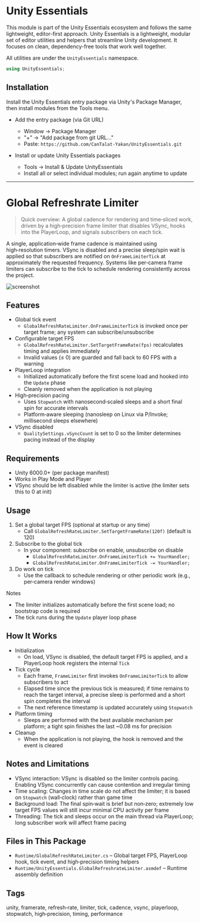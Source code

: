 # Unity Essentials

This module is part of the Unity Essentials ecosystem and follows the same lightweight, editor-first approach.
Unity Essentials is a lightweight, modular set of editor utilities and helpers that streamline Unity development. It focuses on clean, dependency-free tools that work well together.

All utilities are under the `UnityEssentials` namespace.

```csharp
using UnityEssentials;
```

## Installation

Install the Unity Essentials entry package via Unity's Package Manager, then install modules from the Tools menu.

- Add the entry package (via Git URL)
    - Window → Package Manager
    - "+" → "Add package from git URL…"
    - Paste: `https://github.com/CanTalat-Yakan/UnityEssentials.git`

- Install or update Unity Essentials packages
    - Tools → Install & Update UnityEssentials
    - Install all or select individual modules; run again anytime to update

---

# Global Refreshrate Limiter

> Quick overview: A global cadence for rendering and time‑sliced work, driven by a high‑precision frame limiter that disables VSync, hooks into the PlayerLoop, and signals subscribers on each tick.

A single, application‑wide frame cadence is maintained using high‑resolution timers. VSync is disabled and a precise sleep/spin wait is applied so that subscribers are notified on `OnFrameLimiterTick` at approximately the requested frequency. Systems like per‑camera frame limiters can subscribe to the tick to schedule rendering consistently across the project.

![screenshot](Documentation/Screenshot.png)

## Features
- Global tick event
  - `GlobalRefreshRateLimiter.OnFrameLimiterTick` is invoked once per target frame; any system can subscribe/unsubscribe
- Configurable target FPS
  - `GlobalRefreshRateLimiter.SetTargetFrameRate(fps)` recalculates timing and applies immediately
  - Invalid values (≤ 0) are guarded and fall back to 60 FPS with a warning
- PlayerLoop integration
  - Initialized automatically before the first scene load and hooked into the `Update` phase
  - Cleanly removed when the application is not playing
- High‑precision pacing
  - Uses `Stopwatch` with nanosecond‑scaled sleeps and a short final spin for accurate intervals
  - Platform‑aware sleeping (nanosleep on Linux via P/Invoke; millisecond sleeps elsewhere)
- VSync disabled
  - `QualitySettings.vSyncCount` is set to 0 so the limiter determines pacing instead of the display

## Requirements
- Unity 6000.0+ (per package manifest)
- Works in Play Mode and Player
- VSync should be left disabled while the limiter is active (the limiter sets this to 0 at init)

## Usage
1) Set a global target FPS (optional at startup or any time)
   - Call `GlobalRefreshRateLimiter.SetTargetFrameRate(120f)` (default is 120)
2) Subscribe to the global tick
   - In your component: subscribe on enable, unsubscribe on disable
     - `GlobalRefreshRateLimiter.OnFrameLimiterTick += YourHandler;`
     - `GlobalRefreshRateLimiter.OnFrameLimiterTick -= YourHandler;`
3) Do work on tick
   - Use the callback to schedule rendering or other periodic work (e.g., per‑camera render windows)

Notes
- The limiter initializes automatically before the first scene load; no bootstrap code is required
- The tick runs during the `Update` player loop phase

## How It Works
- Initialization
  - On load, VSync is disabled, the default target FPS is applied, and a PlayerLoop hook registers the internal `Tick`
- Tick cycle
  - Each frame, `FrameLimiter` first invokes `OnFrameLimiterTick` to allow subscribers to act
  - Elapsed time since the previous tick is measured; if time remains to reach the target interval, a precise sleep is performed and a short spin completes the interval
  - The next reference timestamp is updated accurately using `Stopwatch`
- Platform timing
  - Sleeps are performed with the best available mechanism per platform; a tight spin finishes the last ~0.08 ms for precision
- Cleanup
  - When the application is not playing, the hook is removed and the event is cleared

## Notes and Limitations
- VSync interaction: VSync is disabled so the limiter controls pacing. Enabling VSync concurrently can cause contention and irregular timing
- Time scaling: Changes in time scale do not affect the limiter; it is based on `Stopwatch` (wall‑clock) rather than game time
- Background load: The final spin‑wait is brief but non‑zero; extremely low target FPS values will still incur minimal CPU activity per frame
- Threading: The tick and sleeps occur on the main thread via PlayerLoop; long subscriber work will affect frame pacing

## Files in This Package
- `Runtime/GlobalRefreshRateLimiter.cs` – Global target FPS, PlayerLoop hook, tick event, and high‑precision timing helpers
- `Runtime/UnityEssentials.GlobalRefreshrateLimiter.asmdef` – Runtime assembly definition

## Tags
unity, framerate, refresh‑rate, limiter, tick, cadence, vsync, playerloop, stopwatch, high‑precision, timing, performance
